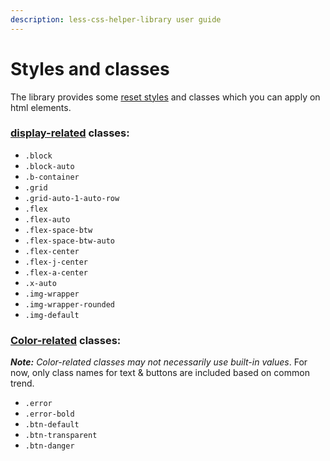 ```yaml
---
description: less-css-helper-library user guide
---
```


# Styles and classes

The library provides some [reset styles](https://github.com/code-collabo/less-css-helper-library/blob/main/less/01-base/reset.less) and classes which you can apply on html elements.

### [display-related](https://github.com/code-collabo/less-css-helper-library/blob/main/less/02-style/display.less) classes:

* `.block` 
* `.block-auto`
* `.b-container` 
* `.grid`
* `.grid-auto-1-auto-row` 
* `.flex` 
* `.flex-auto` 
* `.flex-space-btw` 
* `.flex-space-btw-auto` 
* `.flex-center` 
* `.flex-j-center` 
* `.flex-a-center` 
* `.x-auto` 
* `.img-wrapper` 
* `.img-wrapper-rounded` 
* `.img-default`

### [Color-related](https://github.com/code-collabo/less-css-helper-library/blob/main/less/02-style/color.less) classes:

_**Note:**_ _Color-related classes may not necessarily use built-in values_. For now, only class names for text & buttons are included based on common trend.

* `.error`
* `.error-bold`
* `.btn-default`
* `.btn-transparent`
* `.btn-danger`

